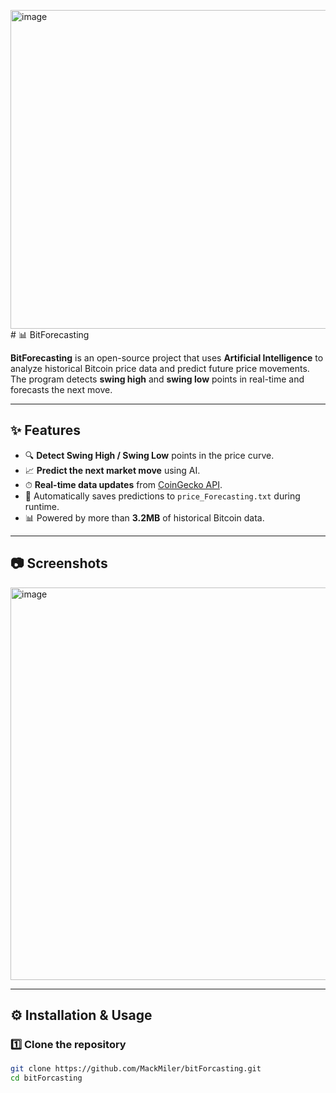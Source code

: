<img width="1267" height="510" alt="image" src="https://github.com/user-attachments/assets/de2deb74-0c0e-4a69-a897-c4c580e4a22b" /># 📊 BitForecasting

**BitForecasting** is an open-source project that uses **Artificial Intelligence** to analyze historical Bitcoin price data and predict future price movements.  
The program detects **swing high** and **swing low** points in real-time and forecasts the next move.

---

## ✨ Features
- 🔍 **Detect Swing High / Swing Low** points in the price curve.
- 📈 **Predict the next market move** using AI.
- ⏱ **Real-time data updates** from [CoinGecko API](https://www.coingecko.com/).
- 💾 Automatically saves predictions to `price_Forecasting.txt` during runtime.
- 📊 Powered by more than **3.2MB** of historical Bitcoin data.

---

## 📷 Screenshots


<img width="936" height="628" alt="image" src="https://github.com/user-attachments/assets/1c36d629-61a6-427b-9b9c-4b4bb622c2f3" />


---

## ⚙️ Installation & Usage

### 1️⃣ Clone the repository
```bash
git clone https://github.com/MackMiler/bitForcasting.git
cd bitForcasting
